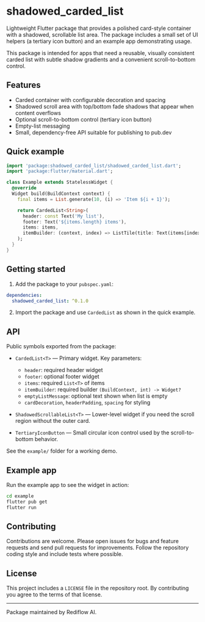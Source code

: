 <!--
This README describes the package. If you publish this package to pub.dev,
this README's contents appear on the landing page for your package.

For information about how to write a good package README, see the guide for
[writing package pages](https://dart.dev/tools/pub/writing-package-pages).

For general information about developing packages, see the Dart guide for
[creating packages](https://dart.dev/guides/libraries/create-packages)
and the Flutter guide for
[developing packages and plugins](https://flutter.dev/to/develop-packages).
-->

# shadowed_carded_list

Lightweight Flutter package that provides a polished card-style container
with a shadowed, scrollable list area. The package includes a small set of
UI helpers (a tertiary icon button) and an example app demonstrating usage.

This package is intended for apps that need a reusable, visually consistent
carded list with subtle shadow gradients and a convenient scroll-to-bottom
control.

## Features

- Carded container with configurable decoration and spacing
- Shadowed scroll area with top/bottom fade shadows that appear when
  content overflows
- Optional scroll-to-bottom control (tertiary icon button)
- Empty-list messaging
- Small, dependency-free API suitable for publishing to pub.dev

## Quick example

```dart
import 'package:shadowed_carded_list/shadowed_carded_list.dart';
import 'package:flutter/material.dart';

class Example extends StatelessWidget {
  @override
  Widget build(BuildContext context) {
    final items = List.generate(10, (i) => 'Item ${i + 1}');

    return CardedList<String>(
      header: const Text('My list'),
      footer: Text('${items.length} items'),
      items: items,
      itemBuilder: (context, index) => ListTile(title: Text(items[index])),
    );
  }
}
```

## Getting started

1. Add the package to your `pubspec.yaml`:

```yaml
dependencies:
  shadowed_carded_list: ^0.1.0
```

2. Import the package and use `CardedList` as shown in the quick example.

## API

Public symbols exported from the package:

- `CardedList<T>` — Primary widget. Key parameters:
  - `header`: required header widget
  - `footer`: optional footer widget
  - `items`: required `List<T>` of items
  - `itemBuilder`: required builder `(BuildContext, int) -> Widget?`
  - `emptyListMessage`: optional text shown when list is empty
  - `cardDecoration`, `headerPadding`, `spacing` for styling

- `ShadowedScrollableList<T>` — Lower-level widget if you need the scroll
  region without the outer card.

- `TertiaryIconButton` — Small circular icon control used by the
  scroll-to-bottom behavior.

See the `example/` folder for a working demo.

## Example app

Run the example app to see the widget in action:

```bash
cd example
flutter pub get
flutter run
```

## Contributing

Contributions are welcome. Please open issues for bugs and feature requests
and send pull requests for improvements. Follow the repository coding style
and include tests where possible.

## License

This project includes a `LICENSE` file in the repository root. By
contributing you agree to the terms of that license.

---
Package maintained by Rediflow AI.
